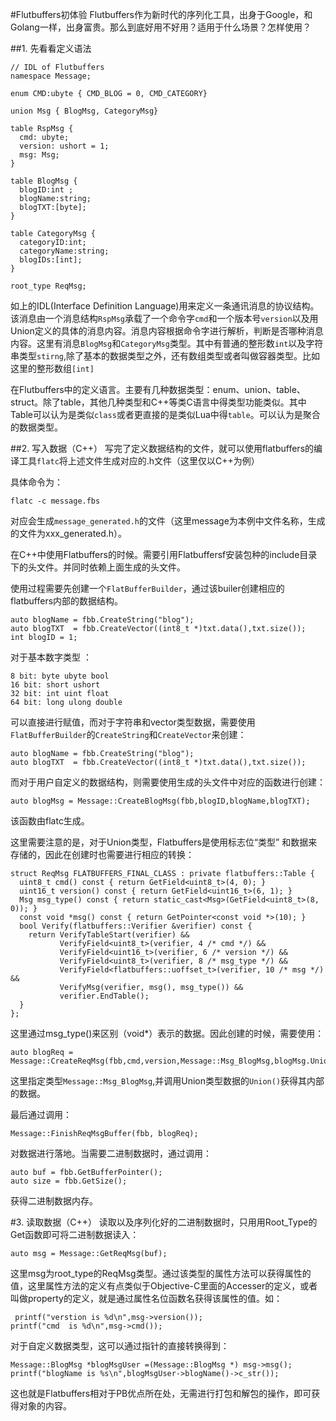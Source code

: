 #Flutbuffers初体验
Flutbuffers作为新时代的序列化工具，出身于Google，和Golang一样，出身富贵。那么到底好用不好用？适用于什么场景？怎样使用？

##1. 先看看定义语法

	// IDL of Flutbuffers
	namespace Message;
	
	enum CMD:ubyte { CMD_BLOG = 0, CMD_CATEGORY}
	
	union Msg { BlogMsg, CategoryMsg}
	
	table RspMsg {
	  cmd: ubyte;
	  version: ushort = 1;
	  msg: Msg;
	}
	
	table BlogMsg {
	  blogID:int ;
	  blogName:string;
	  blogTXT:[byte];
	}
	
	table CategoryMsg {
	  categoryID:int;
	  categoryName:string;
	  blogIDs:[int];
	}
	
	root_type ReqMsg;
	
如上的IDL(Interface Definition Language)用来定义一条通讯消息的协议结构。该消息由一个消息结构`RspMsg`承载了一个命令字`cmd`和一个版本号`version`以及用Union定义的具体的消息内容。消息内容根据命令字进行解析，判断是否哪种消息内容。这里有消息`BlogMsg`和`CategoryMsg`类型。其中有普通的整形数`int`以及字符串类型`stirng`,除了基本的数据类型之外，还有数组类型或者叫做容器类型。比如这里的整形数组`[int]`

在Flutbuffers中的定义语言。主要有几种数据类型：enum、union、table、struct。除了table，其他几种类型和C++等类C语言中得类型功能类似。其中Table可以认为是类似`class`或者更直接的是类似Lua中得`table`。可以认为是聚合的数据类型。

##2. 写入数据（C++）
写完了定义数据结构的文件，就可以使用flatbuffers的编译工具`flatc`将上述文件生成对应的.h文件（这里仅以C++为例）

具体命令为：

	flatc -c message.fbs
	
对应会生成`message_generated.h`的文件（这里message为本例中文件名称，生成的文件为xxx_generated.h）。

在C++中使用Flatbuffers的时候。需要引用Flatbuffersf安装包种的include目录下的头文件。并同时依赖上面生成的头文件。

使用过程需要先创建一个`FlatBufferBuilder`，通过该builer创建相应的flatbuffers内部的数据结构。

    auto blogName = fbb.CreateString("blog");
    auto blogTXT  = fbb.CreateVector((int8_t *)txt.data(),txt.size());
    int blogID = 1;
   
对于基本数字类型 ：

	8 bit: byte ubyte bool
	16 bit: short ushort
	32 bit: int uint float
	64 bit: long ulong double
	
可以直接进行赋值，而对于字符串和vector类型数据，需要使用`FlatBufferBuilder`的`CreateString`和`CreateVector`来创建：

    auto blogName = fbb.CreateString("blog");
    auto blogTXT  = fbb.CreateVector((int8_t *)txt.data(),txt.size());
    
而对于用户自定义的数据结构，则需要使用生成的头文件中对应的函数进行创建：

    auto blogMsg = Message::CreateBlogMsg(fbb,blogID,blogName,blogTXT);
    
该函数由flatc生成。

这里需要注意的是，对于Union类型，Flatbuffers是使用标志位“类型” 和数据来存储的，因此在创建时也需要进行相应的转换：

	struct ReqMsg FLATBUFFERS_FINAL_CLASS : private flatbuffers::Table {
	  uint8_t cmd() const { return GetField<uint8_t>(4, 0); }
	  uint16_t version() const { return GetField<uint16_t>(6, 1); }
	  Msg msg_type() const { return static_cast<Msg>(GetField<uint8_t>(8, 0)); }
	  const void *msg() const { return GetPointer<const void *>(10); }
	  bool Verify(flatbuffers::Verifier &verifier) const {
	    return VerifyTableStart(verifier) &&
	           VerifyField<uint8_t>(verifier, 4 /* cmd */) &&
	           VerifyField<uint16_t>(verifier, 6 /* version */) &&
	           VerifyField<uint8_t>(verifier, 8 /* msg_type */) &&
	           VerifyField<flatbuffers::uoffset_t>(verifier, 10 /* msg */) &&
	           VerifyMsg(verifier, msg(), msg_type()) &&
	           verifier.EndTable();
	  }
	};
	
这里通过msg_type()来区别（void*）表示的数据。因此创建的时候，需要使用：

	auto blogReq = Message::CreateReqMsg(fbb,cmd,version,Message::Msg_BlogMsg,blogMsg.Union());
这里指定类型`Message::Msg_BlogMsg`,并调用Union类型数据的`Union()`获得其内部的数据。

最后通过调用：

	Message::FinishReqMsgBuffer(fbb, blogReq);
	
对数据进行落地。当需要二进制数据时，通过调用：

    auto buf = fbb.GetBufferPointer();
    auto size = fbb.GetSize();
获得二进制数据内存。


#3. 读取数据（C++）
读取以及序列化好的二进制数据时，只用用Root_Type的Get函数即可将二进制数据读入：

	auto msg = Message::GetReqMsg(buf);

这里msg为root_type的ReqMsg类型。通过该类型的属性方法可以获得属性的值，这里属性方法的定义有点类似于Objective-C里面的Accesser的定义，或者叫做property的定义，就是通过属性名位函数名获得该属性的值。如：

	 printf("verstion is %d\n",msg->version());
    printf("cmd  is %d\n",msg->cmd());
    
对于自定义数据类型，这可以通过指针的直接转换得到：

	Message::BlogMsg *blogMsgUser =(Message::BlogMsg *) msg->msg();	printf("blogName is %s\n",blogMsgUser->blogName()->c_str());
	
这也就是Flatbuffers相对于PB优点所在处，无需进行打包和解包的操作，即可获得对象的内容。
